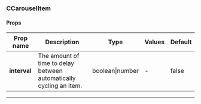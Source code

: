### CCarouselItem

#### Props

| Prop name    | Description                                                        | Type            | Values | Default |
| ------------ | ------------------------------------------------------------------ | --------------- | ------ | ------- |
| **interval** | The amount of time to delay between automatically cycling an item. | boolean\|number | -      | false   |

---
